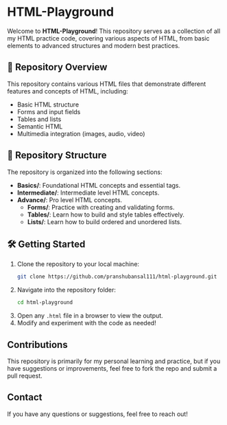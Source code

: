 # HTML-Playground

Welcome to **HTML-Playground**! This repository serves as a collection of all my HTML practice code, covering various aspects of HTML, from basic elements to advanced structures and modern best practices.

## 🚀 Repository Overview
This repository contains various HTML files that demonstrate different features and concepts of HTML, including:
- Basic HTML structure
- Forms and input fields
- Tables and lists
- Semantic HTML
- Multimedia integration (images, audio, video)

## 📂 Repository Structure
The repository is organized into the following sections:
- **Basics/**: Foundational HTML concepts and essential tags.
- **Intermediate/**: Intermediate level HTML concepts.
- **Advance/**: Pro level HTML concepts.
   - **Forms/**: Practice with creating and validating forms.
   - **Tables/**: Learn how to build and style tables effectively.
   - **Lists/**: Learn how to build ordered and unordered lists.

## 🛠️ Getting Started
1. Clone the repository to your local machine:
   ```sh
   git clone https://github.com/pranshubansal111/html-playground.git
   ```
2. Navigate into the repository folder:
   ```sh
   cd html-playground
   ```
3. Open any `.html` file in a browser to view the output.
4. Modify and experiment with the code as needed!

## Contributions
This repository is primarily for my personal learning and practice, but if you have suggestions or improvements, feel free to fork the repo and submit a pull request.

## Contact
If you have any questions or suggestions, feel free to reach out!